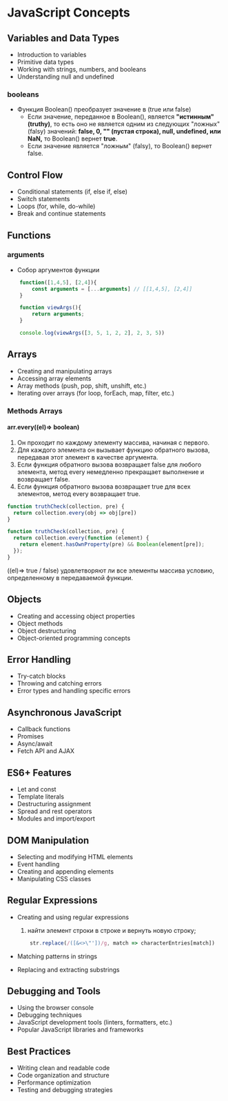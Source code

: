 # JavaScript Concepts

## Variables and Data Types

- Introduction to variables
- Primitive data types
- Working with strings, numbers, and booleans
- Understanding null and undefined

### booleans

- Функция Boolean() преобразует значение в (true или false)
  - Если значение, переданное в Boolean(), является **"истинным" (truthy)**, то есть оно не является одним из следующих "ложных" (falsy) значений: **false, 0, "" (пустая строка), null, undefined, или NaN,** то Boolean() вернет **true**.
  - Если значение является "ложным" (falsy), то Boolean() вернет false.

## Control Flow

- Conditional statements (if, else if, else)
- Switch statements
- Loops (for, while, do-while)
- Break and continue statements

## Functions

### arguments

- Собор аргументов функции

``` javascript
    function([1,4,5], [2,4]){
        const arguments = [...arguments] // [[1,4,5], [2,4]]
    }

    function viewArgs(){
        return arguments;
    }

    console.log(viewArgs([3, 5, 1, 2, 2], 2, 3, 5))
```

## Arrays

- Creating and manipulating arrays
- Accessing array elements
- Array methods (push, pop, shift, unshift, etc.)
- Iterating over arrays (for loop, forEach, map, filter, etc.)

### Methods Arrays

#### arr.every((el)=> boolean)

1. Он проходит по каждому элементу массива, начиная с первого.
2. Для каждого элемента он вызывает функцию обратного вызова, передавая этот элемент в качестве аргумента.
3. Если функция обратного вызова возвращает false для любого элемента, метод every немедленно прекращает выполнение и возвращает false.
4. Если функция обратного вызова возвращает true для всех элементов, метод every возвращает true.

``` javascript
function truthCheck(collection, pre) {
  return collection.every(obj => obj[pre])
}

function truthCheck(collection, pre) {
  return collection.every(function (element) {
    return element.hasOwnProperty(pre) && Boolean(element[pre]);
  });
}
```

((el)=> true / false)
удовлетворяют ли все элементы массива условию, определенному в передаваемой функции.

## Objects

- Creating and accessing object properties
- Object methods
- Object destructuring
- Object-oriented programming concepts

## Error Handling

- Try-catch blocks
- Throwing and catching errors
- Error types and handling specific errors

## Asynchronous JavaScript

- Callback functions
- Promises
- Async/await
- Fetch API and AJAX

## ES6+ Features

- Let and const
- Template literals
- Destructuring assignment
- Spread and rest operators
- Modules and import/export

## DOM Manipulation

- Selecting and modifying HTML elements
- Event handling
- Creating and appending elements
- Manipulating CSS classes

## Regular Expressions

- Creating and using regular expressions
  1. найти элемент строки в строке и вернуть новую строку;

    ``` javascript
        str.replace(/([&<>\"'])/g, match => characterEntries[match])
    ```

- Matching patterns in strings
- Replacing and extracting substrings

## Debugging and Tools

- Using the browser console
- Debugging techniques
- JavaScript development tools (linters, formatters, etc.)
- Popular JavaScript libraries and frameworks

## Best Practices

- Writing clean and readable code
- Code organization and structure
- Performance optimization
- Testing and debugging strategies
